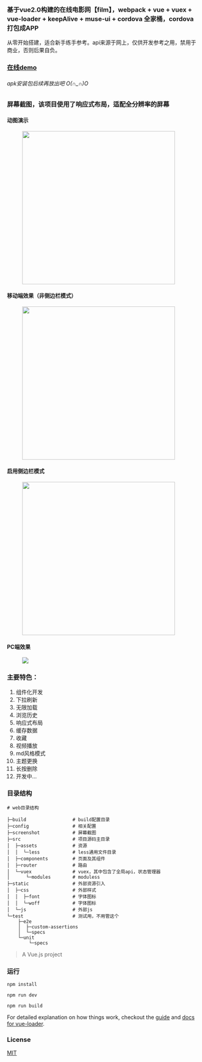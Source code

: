 ### 基于vue2.0构建的在线电影网【film】，webpack + vue + vuex + vue-loader + keepAlive + muse-ui + cordova 全家桶，cordova 打包成APP

从零开始搭建，适合新手练手参考。api来源于网上，仅供开发参考之用，禁用于商业，否则后果自负。

### [在线demo](http://www.66re.cn/movie)   
###### apk安装包后续再放出吧 O(∩_∩)O

### 屏幕截图，该项目使用了响应式布局，适配全分辨率的屏幕

#### 动图演示
<figure class="center">
    <img src="https://raw.githubusercontent.com/kang558/vue-movie/master/screenshot/movie.gif" width="400">
</figure>

#### 移动端效果（非侧边栏模式）
<figure class="half">
    <img src="https://raw.githubusercontent.com/kang558/vue-movie/master/screenshot/01.png" width="400">
</figure>

#### 启用侧边栏模式
<figure class="center">
    <img src="https://raw.githubusercontent.com/kang558/vue-movie/master/screenshot/04.png" width="400">
</figure>

#### PC端效果
<figure class="center">
    <img src="https://raw.githubusercontent.com/kang558/vue-movie/master/screenshot/pc.png">
</figure>

### 主要特色：

1. 组件化开发
2. 下拉刷新
3. 无限加载
4. 浏览历史
5. 响应式布局
6. 缓存数据
8. 收藏
9. 视频播放
10. md风格模式
11. 主题更换
12. 长按删除
13. 开发中...

### 目录结构
```
# web目录结构

├─build                 # build配置目录
├─config                # 相关配置
├─screenshot            # 屏幕截图
├─src                   # 项目源码主目录	
│  ├─assets             # 资源
│  │  └─less            # less通用文件目录
│  ├─components         # 页面及其组件
│  ├─router             # 路由
│  └─vuex               # vuex，其中包含了全局api，状态管理器
│      └─modules        # moduless
├─static                # 外部资源引入
│  ├─css                # 外部样式
│  │  ├─font            # 字体图标
│  │  └─woff            # 字体图标
│  └─js                 # 外部js	
└─test                  # 测试用，不用管这个
    ├─e2e
    │  ├─custom-assertions
    │  └─specs
    └─unit
        └─specs

```

> A Vue.js project

### 运行 

```
npm install

npm run dev

npm run build

```

For detailed explanation on how things work, checkout the [guide](http://vuejs-templates.github.io/webpack/) and [docs for vue-loader](http://vuejs.github.io/vue-loader).


### License

[MIT](https://opensource.org/licenses/MIT)